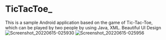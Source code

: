 # TicTacToe_
This is a sample Android application based on the game of Tic-Tac-Toe, which can be played by two people by using Java, XML.
Beautiful UI Design
![Screenshot_20220615-025930](https://user-images.githubusercontent.com/107514813/173700626-b6efecb1-4992-44a5-8ac2-1cebe0ec6893.png)
![Screenshot_20220615-025956](https://user-images.githubusercontent.com/107514813/173700629-ce419bba-f999-4aae-b382-1901e8e5f49f.png)
